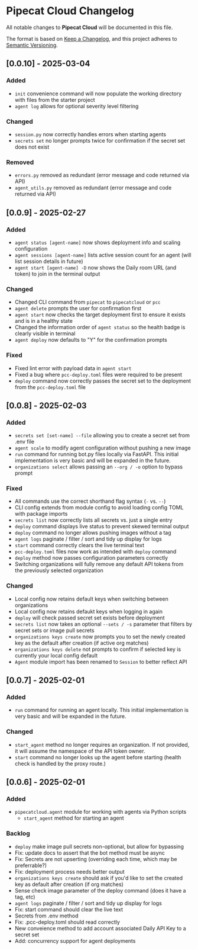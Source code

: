 # Pipecat Cloud Changelog

All notable changes to **Pipecat Cloud** will be documented in this file.

The format is based on [Keep a Changelog](https://keepachangelog.com/en/1.0.0/),
and this project adheres to [Semantic Versioning](https://semver.org/spec/v2.0.0.html).

## [0.0.10] - 2025-03-04

### Added
- `init` convenience command will now populate the working directory with files from the starter project
- `agent log` allows for optional severity level filtering

### Changed
- `session.py` now correctly handles errors when starting agents
- `secrets set` no longer prompts twice for confirmation if the secret set does not exist

### Removed
- `errors.py` removed as redundant (error message and code returned via API)
- `agent_utils.py` removed as redundant (error message and code returned via API)

## [0.0.9] - 2025-02-27

### Added
- `agent status [agent-name]` now shows deployment info and scaling configuration
- `agent sessions [agent-name]` lists active session count for an agent (will list session details in future)
- `agent start [agent-name] -D` now shows the Daily room URL (and token) to join in the terminal output

### Changed
- Changed CLI command from `pipecat` to `pipecatcloud` or `pcc`
- `agent delete` prompts the user for confirmation first
- `agent start` now checks the target deployment first to ensure it exists and is in a healthy state
- Changed the information order of `agent status` so the health badge is clearly visible in terminal
- `agent deploy` now defaults to "Y" for the confirmation prompts

### Fixed
- Fixed lint error with payload data in `agent start`
- Fixed a bug where `pcc-deploy.toml` files were required to be present
- `deploy` command now correctly passes the secret set to the deployment from the `pcc-deploy.toml` file

## [0.0.8] - 2025-02-03

### Added
- `secrets set [set-name] --file` allowing you to create a secret set from .env file
- `agent scale` to modify agent configuration without pushing a new image
- `run` command for running bot.py files locally via FastAPI. This initial implementation is very basic and will be expanded in the future.
- `organizations select` allows passing an `--org / -o` option to bypass prompt

### Fixed
- All commands use the correct shorthand flag syntax (`-` vs. `--`)
- CLI config extends from module config to avoid loading config TOML with package imports
- `secrets list` now correctly lists all secrets vs. just a single entry
- `deploy` command displays live status to prevent skewed terminal output
- `deploy` command no longer allows pushing images without a tag
- `agent logs` paginate / filter / sort and tidy up display for logs
- `start` command correctly clears the live terminal text
- `pcc-deploy.toml` files now work as intended with `deploy` command
- `deploy` method now passes configuration parameters correctly
- Switching organizations will fully remove any default API tokens from the previously selected organization

### Changed
- Local config now retains default keys when switching between organizations
- Local config now retains defaukt keys when logging in again
- `deploy` will check passed secret set exists before deployment
- `secrets list` now takes an optional `--sets / -s` parameter that filters by secret sets or image pull secrets
- `organizations keys create` now prompts you to set the newly created key as the default after creation (if active org matches)
- `organizations keys delete` not prompts to confirm if selected key is currently your local config default
- `Agent` module import has been renamed to `Session` to better reflect API


## [0.0.7] - 2025-02-01

### Added

- `run` command for running an agent locally. This initial implementation is very basic and will be expanded in the future.

### Changed

- `start_agent` method no longer requires an organization. If not provided, it will assume the namespace of the API token owner.
- `start` command no longer looks up the agent before starting (health check is handled by the proxy route.)

## [0.0.6] - 2025-02-01

### Added

- `pipecatcloud.agent` module for working with agents via Python scripts
    - `start_agent` method for starting an agent

### Backlog

- `deploy` make image pull secrets non-optional, but allow for bypassing
- Fix: update docs to assert that the bot method must be async
- Fix: Secrets are not upserting (overriding each time, which may be preferrable?)
- Fix: deployment process needs better output
- `organizations keys create` should ask if you'd like to set the created key as default after creation (if org matches)
- Sense check image parameter of the deploy command (does it have a tag, etc)
- `agent logs` paginate / filter / sort and tidy up display for logs
- Fix: start command should clear the live text
- Secrets from .env method
- Fix: .pcc-deploy.toml should read correctly 
- New conveience method to add account associated Daily API Key to a secret set
- Add: concurrency support for agent deployments